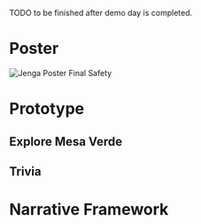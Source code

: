 TODO to be finished after demo day is completed.

# Poster

![Jenga Poster Final Safety](https://user-images.githubusercontent.com/17817708/172529079-bc3fa64c-9167-48be-939b-c134ccdc774b.png)

# Prototype


## Explore Mesa Verde


## Trivia


# Narrative Framework
